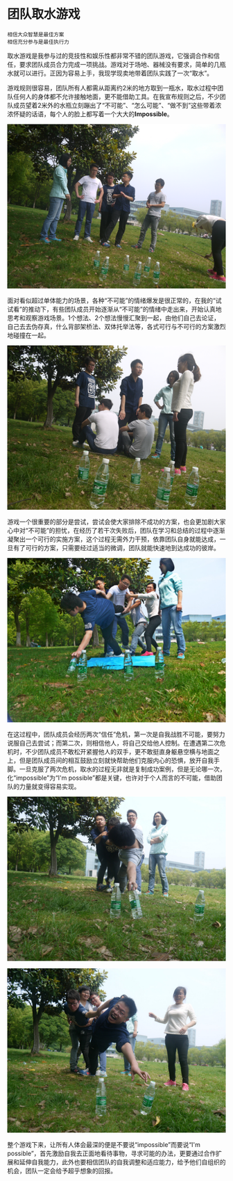 团队取水游戏
============

```
相信大众智慧是最佳方案
相信充分参与是最佳执行力
```

取水游戏是我参与过的竞技性和娱乐性都非常不错的团队游戏，它强调合作和信任，要求团队成员合力完成一项挑战。游戏对于场地、器械没有要求，简单的几瓶水就可以进行。正因为容易上手，我现学现卖地带着团队实践了一次“取水”。

游戏规则很容易，团队所有人都需从距离约2米的地方取到一瓶水，取水过程中团队任何人的身体都不允许接触地面，更不能借助工具。在我宣布规则之后，不少团队成员望着2米外的水瓶立刻蹦出了“不可能”、“怎么可能”、“做不到”这些带着浓浓怀疑的话语，每个人的脸上都写着一个大大的**Impossible**。

![img=impossible](https://github.com/hxfirefox/blog/blob/master/team/res/P1030175.JPG)

面对看似超过单体能力的场景，各种“不可能”的情绪爆发是很正常的，在我的“试试看”的推动下，有些团队成员开始逐渐从“不可能”的情绪中走出来，开始认真地思考和观察游戏场景。1个想法、2个想法慢慢汇聚到一起，由他们自己去论证，自己去去伪存真，什么背部架桥法、双体托举法等，各式可行与不可行的方案激烈地碰撞在一起。

![img=try](https://github.com/hxfirefox/blog/blob/master/team/res/P1030177.JPG)

游戏一个很重要的部分是尝试，尝试会使大家排除不成功的方案，也会更加剧大家心中对“不可能”的担忧，在经历了若干次失败后，团队在学习和总结的过程中逐渐凝聚出一个可行的实施方案，这个过程无需外力干预，依靠团队自身就能达成，一旦有了可行的方案，只需要经过适当的微调，团队就能快速地到达成功的彼岸。

![img=try](https://github.com/hxfirefox/blog/blob/master/team/res/P1030178.jpg)

在这过程中，团队成员会经历两次“信任”危机，第一次是自我战胜不可能，要努力说服自己去尝试；而第二次，则相信他人，将自己交给他人控制。在遭遇第二次危机时，不少团队成员不敢松开紧握他人的双手，更不敢挺直身躯悬空横与地面之上，但是团队成员间的相互鼓励立刻就快帮助他们克服内心的恐惧，放开自我手脚。一旦克服了两次危机，取水的过程无非就是复制成功案例，但是无论哪一次，化“impossible”为“I'm possible”都是关键，也许对于个人而言的不可能，借助团队的力量就变得容易实现。

![img=try](https://github.com/hxfirefox/blog/blob/master/team/res/P1030179.jpg)

![img=try](https://github.com/hxfirefox/blog/blob/master/team/res/P1030180.jpg)

整个游戏下来，让所有人体会最深的便是不要说“impossible”而要说“I'm possible”，首先激励自我去正面地看待事物，寻求可能的办法，更要通过合作扩展和延伸自我能力，此外也要相信团队的自我调整和适应能力，给予他们自组织的机会，团队一定会给予超乎想象的回报。


